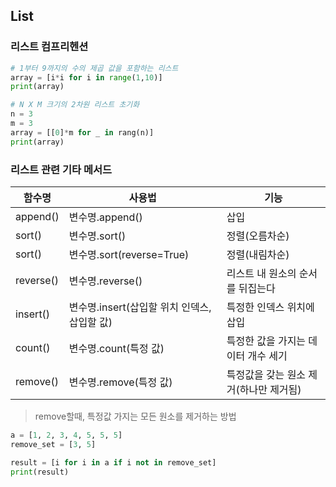 ## List

### 리스트 컴프리헨션
```python
# 1부터 9까지의 수의 제곱 값을 포함하는 리스트
array = [i*i for i in range(1,10)]
print(array)

# N X M 크기의 2차원 리스트 초기화
n = 3
m = 3
array = [[0]*m for _ in rang(n)]
print(array)
```
### 리스트 관련 기타 메서드
|함수명|사용법|기능|
|----------------|----------------|-------------------------------|
|append()|변수명.append()|삽입
|sort()|변수명.sort()|정렬(오름차순)|
|sort()|변수명.sort(reverse=True)|정렬(내림차순) |  
|reverse()|변수명.reverse()|리스트 내 원소의 순서를 뒤집는다|
|insert()|변수명.insert(삽입할 위치 인덱스, 삽입할 값)|특정한 인덱스 위치에 삽입
|count()|변수명.count(특정 값)|특정한 값을 가지는 데이터 개수 세기|
|remove()|변수명.remove(특정 값)|특정값을 갖는 원소 제거(하나만 제거됨)|

>remove할때, 특정값 가지는 모든 원소를 제거하는 방법
```python
a = [1, 2, 3, 4, 5, 5, 5]
remove_set = [3, 5]

result = [i for i in a if i not in remove_set] 
print(result)
```

<!--stackedit_data:
eyJoaXN0b3J5IjpbLTE4NTAwOTk1NDIsLTEzOTY4Nzk1NTksLT
UzNDUxMzMwMV19
-->